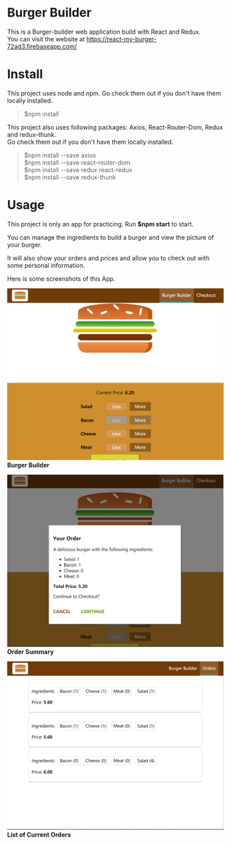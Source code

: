 # Burger Builder

This is a Burger-builder web application build with React and Redux.  
You can visit the website at https://react-my-burger-72ad3.firebaseapp.com/

# Install

This project uses node and npm. Go check them out if you don't have them locally installed.

> $npm install  

This project also uses following packages: Axios, React-Router-Dom, Redux and redux-thunk.  
Go check them out if you don't have them locally installed.
> $npm install --save axios  
> $npm install --save react-router-dom  
> $npm install --save redux react-redux  
> $npm install --save redux-thunk

# Usage

This project is only an app for practicing. Run **$npm start** to start.  

You can manage the ingredients to build a burger and view the picture of your burger.  

It will also show your orders and prices and allow you to check out with some personal information.  

Here is some screenshots of this App.  

![ScreenShot](https://raw.githubusercontent.com/FanFan0919/Burger-Builder/master/Screenshots/burgerBuilder.png)
**Burger Builder**

![ScreenShot](https://raw.githubusercontent.com/FanFan0919/Burger-Builder/master/Screenshots/OrderSummary.png)
**Order Summary**

![ScreenShot](https://raw.githubusercontent.com/FanFan0919/Burger-Builder/master/Screenshots/CurrentOrders.png)
**List of Current Orders**

